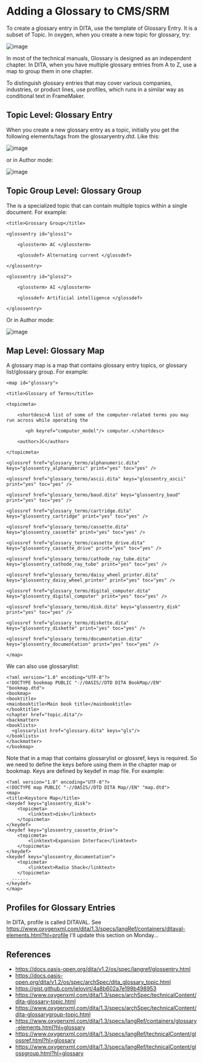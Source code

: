 # Adding a Glossary to CMS/SRM

To create a glossary entry in DITA, use the template of Glossary Entry. It is a subset of Topic. In oxygen, when you create a new topic for glossary, try:

![image](https://user-images.githubusercontent.com/49274541/127610027-32b7ccc9-0f10-4f7b-81ac-c4564d18faf1.png)

In most of the technical manuals, Glossary is designed as an independent chapter. In DITA, when you have multiple glossary entries from A to Z, use a map to 
group them in one chapter.

To distinguish glossary entries that may cover various companies, industries, or product lines, use profiles, 
which runs in a similar way as conditional text in FrameMaker.

## Topic Level: Glossary Entry

When you create a new glossary entry as a topic, initially you get the following elements/tags from the glossaryentry.dtd. Like this:

![image](https://user-images.githubusercontent.com/49274541/127611735-b9c69f96-70ae-4dc0-bc1c-9be586f94e19.png)

or in Author mode:

![image](https://user-images.githubusercontent.com/49274541/127611813-ba98a5d0-c3f8-41ca-b07e-48bc31fb7674.png)

## Topic Group Level: Glossary Group

The <glossgroup> is a specialized topic that can contain multiple <glossentry> topics within a single document. For example:
  
  <?xml version="1.0" encoding="UTF-8"?>
  
<!DOCTYPE glossgroup PUBLIC "-//OASIS//DTD DITA Glossary Group//EN" "glossgroup.dtd">
  
<glossgroup id="grossarygrp">
  
    <title>Grossary Group</title>
  
    <glossentry id="gloss1">
      
        <glossterm> AC </glossterm>
      
        <glossdef> Alternating current </glossdef>
      
    </glossentry>
  
    <glossentry id="gloss2">
      
        <glossterm> AI </glossterm>
      
        <glossdef> Artificial intelligence </glossdef>
      
    </glossentry>
  
</glossgroup>

Or in Author mode:
  
  ![image](https://user-images.githubusercontent.com/49274541/127634269-7ca05773-d7e7-45e9-b7c9-048e91ebe297.png)

 
## Map Level: Glossary Map
  
A glossary map is a map that contains glossary entry topics, or glossary list/glossary group. For example:
  
  <?xml version="1.0" encoding="UTF-8"?>
  
  <!DOCTYPE map PUBLIC "-//OASIS//DTD DITA Map//EN" "map.dtd">
  
    <map id="glossary">
    
    <title>Glossary of Terms</title>
    
    <topicmeta>
      
        <shortdesc>A list of some of the computer-related terms you may run across while operating the
          
           <ph keyref="computer_model"/> computer.</shortdesc>
      
        <author>JC</author>
      
    </topicmeta>
    
    <glossref href="glossary_terms/alphanumeric.dita" keys="glossentry_alphanumeric" print="yes" toc="yes" />
    
    <glossref href="glossary_terms/ascii.dita" keys="glossentry_ascii" print="yes" toc="yes" />
    
    <glossref href="glossary_terms/baud.dita" keys="glossentry_baud" print="yes" toc="yes" />
    
    <glossref href="glossary_terms/cartridge.dita" keys="glossentry_cartridge" print="yes" toc="yes" />
    
    <glossref href="glossary_terms/cassette.dita" keys="glossentry_cassette" print="yes" toc="yes" />  
    
    <glossref href="glossary_terms/cassette_drive.dita" keys="glossentry_cassette_drive" print="yes" toc="yes" />  
    
    <glossref href="glossary_terms/cathode_ray_tube.dita" keys="glossentry_cathode_ray_tube" print="yes" toc="yes" />  
    
    <glossref href="glossary_terms/daisy_wheel_printer.dita" keys="glossentry_daisy_wheel_printer" print="yes" toc="yes" />  
    
    <glossref href="glossary_terms/digital_computer.dita" keys="glossentry_digital_computer" print="yes" toc="yes" />  
    
    <glossref href="glossary_terms/disk.dita" keys="glossentry_disk" print="yes" toc="yes" />  
    
    <glossref href="glossary_terms/diskette.dita" keys="glossentry_diskette" print="yes" toc="yes" />  
    
    <glossref href="glossary_terms/documentation.dita" keys="glossentry_documentation" print="yes" toc="yes" />  
    
    </map>
  
We can also use glossarylist:
  
    <?xml version="1.0" encoding="UTF-8"?>  
    <!DOCTYPE bookmap PUBLIC "-//OASIS//DTD DITA BookMap//EN" "bookmap.dtd">  
    <bookmap>  
    <booktitle>  
    <mainbooktitle>Main book title</mainbooktitle>  
    </booktitle>  
    <chapter href="topic.dita"/>  
    <backmatter>  
    <booklists>  
      <glossarylist href="glossary.dita" keys="gls"/>  
    </booklists>  
    </backmatter>  
    </bookmap>  

Note that in a map that contains glossarylist or glossref, keys is required. So we need to define the keys before using them in the chapter map or bookmap. Keys are defined by keydef in map file. For example:
  
    <?xml version="1.0" encoding="UTF-8"?>  
    <!DOCTYPE map PUBLIC "-//OASIS//DTD DITA Map//EN" "map.dtd">  
    <map>  
    <title>Keystore Map</title>  
    <keydef keys="glossentry_disk">  
        <topicmeta>  
            <linktext>disk</linktext>  
        </topicmeta>  
    </keydef>  
    <keydef keys="glossentry_cassette_drive">  
        <topicmeta>  
            <linktext>Expansion Interface</linktext>  
        </topicmeta>  
    </keydef>  
    <keydef keys="glossentry_documentation">  
        <topicmeta>  
            <linktext>Radio Shack</linktext>  
        </topicmeta>  
      ......  
    </keydef>  
    </map>  


## Profiles for Glossary Entries

In DITA, profile is called DITAVAL. See https://www.oxygenxml.com/dita/1.3/specs/langRef/containers/ditaval-elements.html?hl=profile I'll update this section on Monday...

## References
- https://docs.oasis-open.org/dita/v1.2/os/spec/langref/glossentry.html
- https://docs.oasis-open.org/dita/v1.2/os/spec/archSpec/dita_glossary_topic.html
- https://gist.github.com/jelovirt/4a8b602a7e199b498953 
- https://www.oxygenxml.com/dita/1.3/specs/archSpec/technicalContent/dita-glossary-topic.html
- https://www.oxygenxml.com/dita/1.3/specs/archSpec/technicalContent/dita-glossarygroup-topic.html
- https://www.oxygenxml.com/dita/1.3/specs/langRef/containers/glossary-elements.html?hl=glossary
- https://www.oxygenxml.com/dita/1.3/specs/langRef/technicalContent/glossref.html?hl=glossary
- https://www.oxygenxml.com/dita/1.3/specs/langRef/technicalContent/glossgroup.html?hl=glossary
